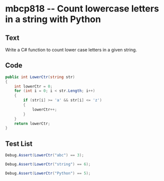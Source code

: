 # mbcp818 -- Count lowercase letters in a string with Python

## Text

Write a C# function to count lower case letters in a given string.

## Code

```csharp
public int LowerCtr(string str)  
{  
    int lowerCtr = 0;  
    for (int i = 0; i < str.Length; i++)  
    {  
        if (str[i] >= 'a' && str[i] <= 'z')  
        {  
            lowerCtr++;  
        }  
    }  
    return lowerCtr;  
}
```

## Test List

```csharp
Debug.Assert(LowerCtr("abc") == 3);
```

```csharp
Debug.Assert(LowerCtr("string") == 6);
```

```csharp
Debug.Assert(LowerCtr("Python") == 5);
```

